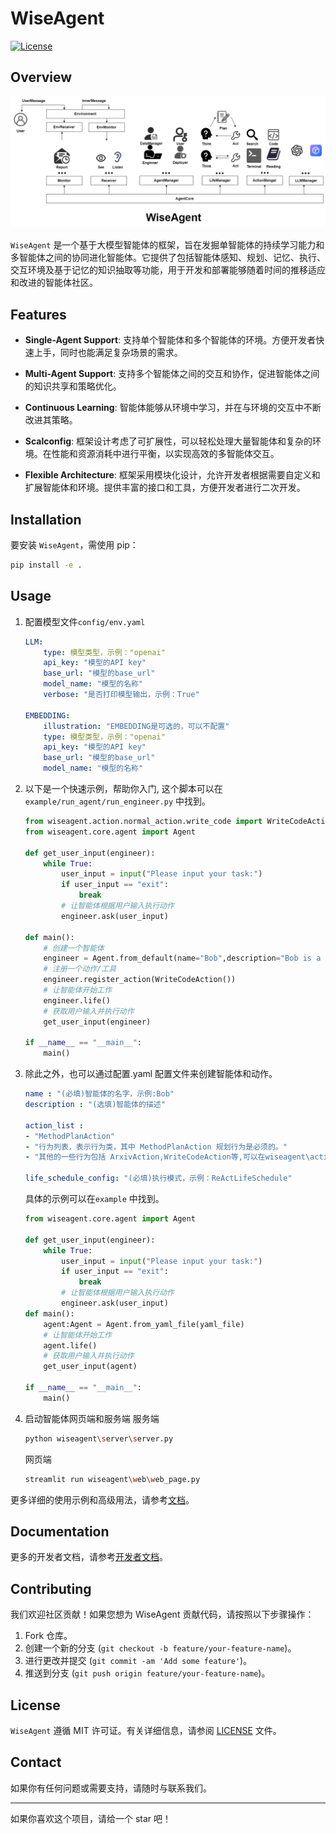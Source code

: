 # WiseAgent

[![License](https://img.shields.io/badge/License-MIT-blue.svg)](https://opensource.org/licenses/MIT)

## Overview
![架构](assets/architecture.png)

`WiseAgent` 是一个基于大模型智能体的框架，旨在发掘单智能体的持续学习能力和多智能体之间的协同进化智能体。它提供了包括智能体感知、规划、记忆、执行、交互环境及基于记忆的知识抽取等功能，用于开发和部署能够随着时间的推移适应和改进的智能体社区。

## Features

- **Single-Agent Support**: 支持单个智能体和多个智能体的环境。方便开发者快速上手，同时也能满足复杂场景的需求。
- **Multi-Agent Support**: 支持多个智能体之间的交互和协作，促进智能体之间的知识共享和策略优化。

- **Continuous Learning**: 智能体能够从环境中学习，并在与环境的交互中不断改进其策略。
- **Scalconfig**: 框架设计考虑了可扩展性，可以轻松处理大量智能体和复杂的环境。在性能和资源消耗中进行平衡，以实现高效的多智能体交互。
- **Flexible Architecture**: 框架采用模块化设计，允许开发者根据需要自定义和扩展智能体和环境。提供丰富的接口和工具，方便开发者进行二次开发。

## Installation

要安装 `WiseAgent`，需使用 pip：

```bash
pip install -e .
```

## Usage

1. 配置模型文件`config/env.yaml`
    ```yaml
    LLM:
        type: 模型类型，示例："openai"
        api_key: "模型的API key" 
        base_url: "模型的base_url"
        model_name: "模型的名称"
        verbose: "是否打印模型输出，示例：True"

    EMBEDDING:
        illustration: "EMBEDDING是可选的，可以不配置"
        type: 模型类型，示例："openai"
        api_key: "模型的API key" 
        base_url: "模型的base_url"
        model_name: "模型的名称"


    ```

2. 以下是一个快速示例，帮助你入门, 这个脚本可以在`example/run_agent/run_engineer.py` 中找到。

    ```python
    from wiseagent.action.normal_action.write_code import WriteCodeAction
    from wiseagent.core.agent import Agent

    def get_user_input(engineer):
        while True:
            user_input = input("Please input your task:")
            if user_input == "exit":
                break
            # 让智能体根据用户输入执行动作
            engineer.ask(user_input)

    def main():
        # 创建一个智能体
        engineer = Agent.from_default(name="Bob",description="Bob is a engineer")
        # 注册一个动作/工具
        engineer.register_action(WriteCodeAction())
        # 让智能体开始工作
        engineer.life()
        # 获取用户输入并执行动作
        get_user_input(engineer)
        
    if __name__ == "__main__":
        main()
    ```

3. 除此之外，也可以通过配置.yaml 配置文件来创建智能体和动作。

    ```yaml
    name : "(必填)智能体的名字，示例:Bob" 
    description : "(选填)智能体的描述"

    action_list :
    - "MethodPlanAction"
    - "行为列表，表示行为类，其中 MethodPlanAction 规划行为是必须的。"
    - "其他的一些行为包括 ArxivAction,WriteCodeAction等,可以在wiseagent\action\normal_action中找到。"

    life_schedule_config: "(必填)执行模式，示例：ReActLifeSchedule"
    ```
    具体的示例可以在`example` 中找到。

    ```python
    from wiseagent.core.agent import Agent

    def get_user_input(engineer):
        while True:
            user_input = input("Please input your task:")
            if user_input == "exit":
                break
            # 让智能体根据用户输入执行动作
            engineer.ask(user_input)
    def main():
        agent:Agent = Agent.from_yaml_file(yaml_file)
        # 让智能体开始工作
        agent.life()
        # 获取用户输入并执行动作
        get_user_input(agent)

    if __name__ == "__main__":
        main()
    ```
4. 启动智能体网页端和服务端
    服务端
    ```bash
    python wiseagent\server\server.py
    ```
    网页端
    ```bash
    streamlit run wiseagent\web\web_page.py
    ```
    
更多详细的使用示例和高级用法，请参考[文档](#documentation)。
## Documentation


更多的开发者文档，请参考[开发者文档](#developer-documentation)。

## Contributing

我们欢迎社区贡献！如果您想为 WiseAgent 贡献代码，请按照以下步骤操作：

1. Fork 仓库。
2. 创建一个新的分支 (`git checkout -b feature/your-feature-name`)。
3. 进行更改并提交 (`git commit -am 'Add some feature'`)。
4. 推送到分支 (`git push origin feature/your-feature-name`)。

## License


`WiseAgent` 遵循 MIT 许可证。有关详细信息，请参阅 [LICENSE](LICENSE) 文件。

## Contact


如果你有任何问题或需要支持，请随时与联系我们。

---
如果你喜欢这个项目，请给一个 star 吧！



